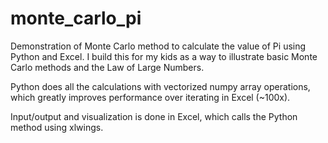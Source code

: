 # monte_carlo_pi
Demonstration of Monte Carlo method to calculate the value of Pi using Python and Excel.
I build this for my kids as a way to illustrate basic Monte Carlo methods and the Law of Large Numbers.

Python does all the calculations with vectorized numpy array operations, which greatly improves performance over iterating in Excel (~100x).

Input/output and visualization is done in Excel, which calls the Python method using xlwings.

